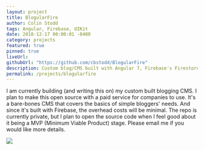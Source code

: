 ```yaml
---
layout: project
title: BlogularFire
author: Colin Stodd
tags: Angular, Firebase, UIKit
date: 2018-12-17 00:00:01 -0400
category: projects
featured: true
pinned: true
liveUrl:
githubUrl: "https://github.com/cbstodd/BlogularFire"
description: Custom blog/CMS built with Angular 7, Firebase's Firestore, Bootstrap 4, ngx-bootstrap and UIKit
permalink: /projects/blogularfire
---
```


I am currently building (and writing this on) my custom built blogging CMS. I plan to make this open source with a paid service for companies to use. It's a bare-bones CMS that covers the basics of simple bloggers' needs. And since it's built with Firebase, the overhead costs will be minimal. The repo is currently private, but I plan to open the source code when I feel good about it being a MVP (Minimum Viable Product) stage. Please email me if you would like more details.

<img src="https://firebasestorage.googleapis.com/v0/b/colinstodd-com.appspot.com/o/images%2F2019%2Fblogularfire_screenshot.png?alt=media&token=15b6b735-90ef-4339-bfa4-357cd1fce7f2" class="image fit">